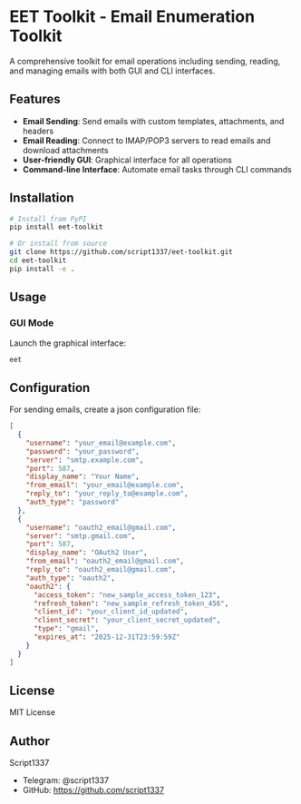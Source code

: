 # EET Toolkit - Email Enumeration Toolkit

A comprehensive toolkit for email operations including sending, reading, and managing emails with both GUI and CLI interfaces.

## Features

- **Email Sending**: Send emails with custom templates, attachments, and headers
- **Email Reading**: Connect to IMAP/POP3 servers to read emails and download attachments
- **User-friendly GUI**: Graphical interface for all operations
- **Command-line Interface**: Automate email tasks through CLI commands

## Installation

```bash
# Install from PyPI
pip install eet-toolkit

# Or install from source
git clone https://github.com/script1337/eet-toolkit.git
cd eet-toolkit
pip install -e .
```

## Usage

### GUI Mode

Launch the graphical interface:

```bash
eet
```

## Configuration

For sending emails, create a json configuration file:

```json
[
  {
    "username": "your_email@example.com",
    "password": "your_password",
    "server": "smtp.example.com",
    "port": 587,
    "display_name": "Your Name",
    "from_email": "your_email@example.com",
    "reply_to": "your_reply_to@example.com",
    "auth_type": "password"
  },
  {
    "username": "oauth2_email@gmail.com",
    "server": "smtp.gmail.com",
    "port": 587,
    "display_name": "OAuth2 User",
    "from_email": "oauth2_email@gmail.com",
    "reply_to": "oauth2_email@gmail.com",
    "auth_type": "oauth2",
    "oauth2": {
      "access_token": "new_sample_access_token_123",
      "refresh_token": "new_sample_refresh_token_456",
      "client_id": "your_client_id_updated",
      "client_secret": "your_client_secret_updated",
      "type": "gmail",
      "expires_at": "2025-12-31T23:59:59Z"
    }
  }
]
```

## License

MIT License

## Author

Script1337

- Telegram: @script1337
- GitHub: https://github.com/script1337 